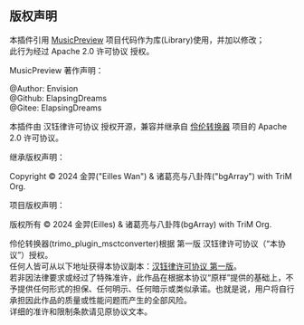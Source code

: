 
## 版权声明

本插件引用 [MusicPreview](https://gitee.com/ElapsingDreams/MusicPreview) 项目代码作为库(Library)使用，并加以修改；\
此行为经过 Apache 2.0 许可协议 授权。

MusicPreview 著作声明：

@Author: Envision\
@Github: ElapsingDreams\
@Gitee: ElapsingDreams


本插件由 汉钰律许可协议 授权开源，兼容并继承自 [伶伦转换器](https://gitee.com/TriM-Organization/Linglun-Converter) 项目的 Apache 2.0 许可协议。

继承版权声明：

Copyright © 2024 金羿("Eilles Wan") & 诸葛亮与八卦阵("bgArray") with TriM Org.

项目版权声明：

版权所有 © 2024 金羿(Eilles) & 诸葛亮与八卦阵(bgArray) with TriM Org.

伶伦转换器(trimo_plugin_msctconverter)根据 第一版 汉钰律许可协议（“本协议”）授权。\
任何人皆可从以下地址获得本协议副本：[汉钰律许可协议 第一版](https://gitee.com/EillesWan/YulvLicenses/raw/master/%E6%B1%89%E9%92%B0%E5%BE%8B%E8%AE%B8%E5%8F%AF%E5%8D%8F%E8%AE%AE/%E6%B1%89%E9%92%B0%E5%BE%8B%E8%AE%B8%E5%8F%AF%E5%8D%8F%E8%AE%AE.MD)。\
若非因法律要求或经过了特殊准许，此作品在根据本协议“原样”提供的基础上，不予提供任何形式的担保、任何明示、任何暗示或类似承诺。也就是说，用户将自行承担因此作品的质量或性能问题而产生的全部风险。\
详细的准许和限制条款请见原协议文本。